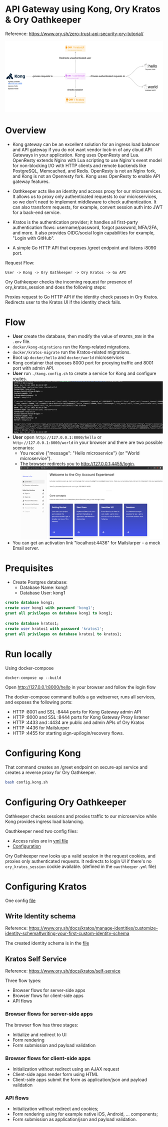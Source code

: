 # API Gateway using Kong, Ory Kratos & Ory Oathkeeper

Reference: https://www.ory.sh/zero-trust-api-security-ory-tutorial/

![Kong Ory](./kong_ory.png)

# Overview

- Kong gateway can be an excellent solution for an ingress load balancer and API gateway if you do not want vendor lock-in of any cloud API Gateways in your application. Kong uses OpenResty and Lua. OpenResty extends Nginx with Lua scripting to use Nginx's event model for non-blocking I/O with HTTP clients and remote backends like PostgreSQL, Memcached, and Redis. OpenResty is not an Nginx fork, and Kong is not an Openresty fork. Kong uses OpenResty to enable API gateway features.

- Oathkeeper acts like an identity and access proxy for our microservices. It allows us to proxy only authenticated requests to our microservices, so we don't need to implement middleware to check authentication. It can also transform requests, for example, convert session auth into JWT for a back-end service.

- Kratos is the authentication provider; it handles all first-party authentication flows: username/password, forgot password, MFA/2FA, and more. It also provides OIDC/social login capabilities for example, "Login with GitHub".

- A simple Go HTTP API that exposes /greet endpoint and listens :8090 port.

Request Flow:

```
User -> Kong -> Ory Oathkeeper -> Ory Kratos -> Go API
```

Ory Oathkeeper checks the incoming request for presence of ory_kratos_session and does the following steps:

Proxies request to Go HTTP API if the identity check passes in Ory Kratos.
Redirects user to the Kratos UI if the identity check fails.

# Flow

- **User** create the database, then modify the value of `KRATOS_DSN` in the `.env` file.
- `docker/kong-migrations` run the Kong-related migrations.
- `docker/kratos-migrate` run the Kratos-related migrations.
- Boot up `docker/hello` and `docker/world` microservices
- Kong container that exposes 8000 port for proxying traffic and 8001 port with admin API.
- **User** run `./kong.config.sh` to create a service for Kong and configure routes.
    ![Alt text](kong_config_sh.png)
- **User** open `http://127.0.0.1:8000/hello` or `http://127.0.0.1:8000/world` in your browser and there are two possible scenarios:
    - You receive {"message": "Hello microservice"} (or "World microservice").
    - The browser redirects you to http://127.0.0.1:4455/login.
![Alt text](kratos_ui.png)
- You can get an activation link "localhost:4436" for Mailslurper - a mock Email server.


# Prequisites
- Create Postgres database:
    - Database Name: kong1
    - Database User: kong1

```sql
create database kong1;
create user kong1 with password 'kong1';
grant all privileges on database kong1 to kong1;

create database kratos1;
create user kratos1 with password 'kratos1';
grant all privileges on database kratos1 to kratos1;

```

# Run locally

Using docker-compose

```
docker-compose up --build
```
Open http://127.0.0.1:8000/hello in your browser and follow the login flow

The docker-compose command builds a go webserver, runs all services, and exposes the following ports:

- HTTP :8001 and SSL :8444 ports for Kong Gateway admin API
- HTTP :8000 and SSL :8444 ports for Kong Gateway Proxy listener
- HTTP :4433 and :4434 are public and admin APIs of Ory Kratos
- HTTP :4436 for Mailslurper
- HTTP :4455 for starting sign-up/login/recovery flows.

# Configuring Kong
That command creates an /greet endpoint on secure-api service and creates a reverse proxy for Ory Oathkeeper.

```sh
bash config.kong.sh
```

# Configuring Ory Oathkeeper

Oathkeeper checks sessions and proxies traffic to our microservice while Kong provides ingress load balancing. 

Oauthkeeper need two config files:
- Access rules are in [yml file](oathkeeper/access-rules.yml)
- [Configuration](oauthkeeper/oathkeeper.yml)

Ory Oathkeeper now looks up a valid session in the request cookies, and proxies only authenticated requests. It redirects to login UI if there's no `ory_kratos_session` cookie available. (defined in the `oauthkeeper.yml` file)

# Configuring Kratos

One config [file](kratos/kratos.yml)

## Write Identity schema
Reference: https://www.ory.sh/docs/kratos/manage-identities/customize-identity-schema#writing-your-first-custom-identity-schema

The created identity schema is in the [file](kratos/identity.schema.json)

## Kratos Self Service
Reference: https://www.ory.sh/docs/kratos/self-service

Three flow types:
- Browser flows for server-side apps
- Browser flows for client-side apps
- API flows

### Browser flows for server-side apps
The browser flow has three stages:
- Initialize and redirect to UI
- Form rendering
- Form submission and payload validation

### Browser flows for client-side apps
- Initialization without redirect using an AJAX request
- Client-side apps render form using HTML
- Client-side apps submit the form as application/json and payload validation

### API flows
- Initialization without redirect and cookies;
- Form rendering using for example native iOS, Android, ... components;
- Form submission as application/json and payload validation.